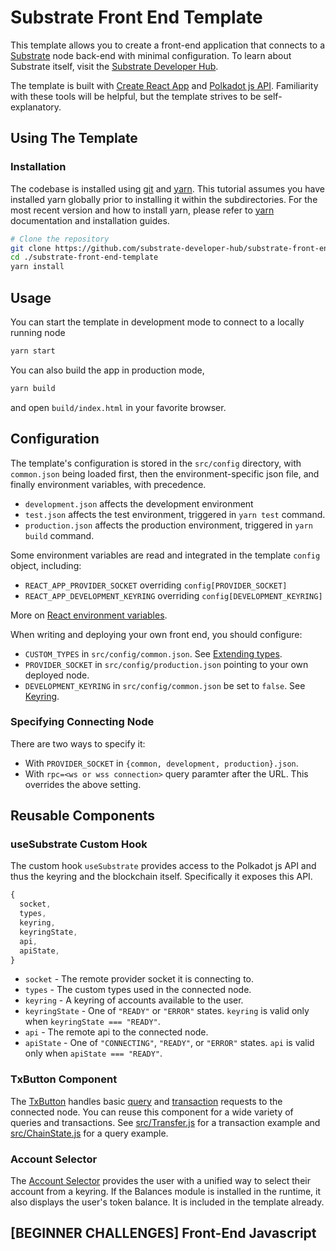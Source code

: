 # Substrate Front End Template

This template allows you to create a front-end application that connects to a
[Substrate](https://github.com/paritytech/substrate) node back-end with minimal
configuration. To learn about Substrate itself, visit the
[Substrate Developer Hub](https://substrate.dev).

The template is built with [Create React App](https://github.com/facebook/create-react-app)
and [Polkadot js API](https://polkadot.js.org/api/). Familiarity with these tools
will be helpful, but the template strives to be self-explanatory.

## Using The Template

### Installation

The codebase is installed using [git](https://git-scm.com/) and [yarn](https://yarnpkg.com/). This tutorial assumes you have installed yarn globally prior to installing it within the subdirectories. For the most recent version and how to install yarn, please refer to [yarn](https://yarnpkg.com/) documentation and installation guides. 

```bash
# Clone the repository
git clone https://github.com/substrate-developer-hub/substrate-front-end-template.git
cd ./substrate-front-end-template
yarn install
```

## Usage

You can start the template in development mode to connect to a locally running node

```bash
yarn start
```

You can also build the app in production mode,

```bash
yarn build
```
and open `build/index.html` in your favorite browser.

## Configuration

The template's configuration is stored in the `src/config` directory, with
`common.json` being loaded first, then the environment-specific json file,
and finally environment variables, with precedence.

* `development.json` affects the development environment
* `test.json` affects the test environment, triggered in `yarn test` command.
* `production.json` affects the production environment, triggered in
`yarn build` command.

Some environment variables are read and integrated in the template `config` object,
including:

* `REACT_APP_PROVIDER_SOCKET` overriding `config[PROVIDER_SOCKET]`
* `REACT_APP_DEVELOPMENT_KEYRING` overriding `config[DEVELOPMENT_KEYRING]`

More on [React environment variables](https://create-react-app.dev/docs/adding-custom-environment-variables).

When writing and deploying your own front end, you should configure:

* `CUSTOM_TYPES` in `src/config/common.json`. See
  [Extending types](https://polkadot.js.org/api/start/types.extend.html).
* `PROVIDER_SOCKET` in `src/config/production.json` pointing to your own
  deployed node.
* `DEVELOPMENT_KEYRING` in `src/config/common.json` be set to `false`.
  See [Keyring](https://polkadot.js.org/api/start/keyring.html).

### Specifying Connecting Node

There are two ways to specify it:

* With `PROVIDER_SOCKET` in `{common, development, production}.json`.
* With `rpc=<ws or wss connection>` query paramter after the URL. This overrides the above setting.

## Reusable Components

### useSubstrate Custom Hook

The custom hook `useSubstrate` provides access to the Polkadot js API and thus the
keyring and the blockchain itself. Specifically it exposes this API.

```js
{
  socket,
  types,
  keyring,
  keyringState,
  api,
  apiState,
}
```

- `socket` - The remote provider socket it is connecting to.
- `types` - The custom types used in the connected node.
- `keyring` - A keyring of accounts available to the user.
- `keyringState` - One of `"READY"` or `"ERROR"` states. `keyring` is valid
only when `keyringState === "READY"`.
- `api` - The remote api to the connected node.
- `apiState` - One of `"CONNECTING"`, `"READY"`, or `"ERROR"` states. `api` is valid
only when `apiState === "READY"`.


### TxButton Component

The [TxButton](./src/substrate-lib/components/TxButton.js) handles basic
[query](https://polkadot.js.org/api/start/api.query.html) and
[transaction](https://polkadot.js.org/api/start/api.tx.html) requests to the
connected node. You can reuse this component for a wide variety of queries and
transactions. See [src/Transfer.js](./src/Transfer.js) for a transaction example
and [src/ChainState.js](./src/ChainState.js) for a query example.

### Account Selector

The [Account Selector](./src/AccountSelector.js) provides the user with a unified way to
select their account from a keyring. If the Balances module is installed in the runtime,
it also displays the user's token balance. It is included in the template already.
## [BEGINNER CHALLENGES] Front-End Javascript
